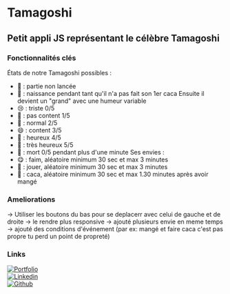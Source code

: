 # Tamagoshi

## Petit appli JS représentant le célèbre Tamagoshi

### Fonctionnalités clés

États de notre Tamagoshi possibles :
- 🥚 : partie non lancée
- 🐣 : naissance pendant tant qu'il n'a pas fait son 1er caca
Ensuite il devient un "grand" avec une humeur variable
- 😢 : triste 0/5
- 🙁 : pas content 1/5
- 🙂 : normal 2/5
- 😄 : content 3/5
- 🤗 : heureux 4/5
- 🥰 : très heureux 5/5
- 👻 : mort 0/5 pendant plus d'une minute 
Ses envies :
- 😋 : faim, aléatoire minimum 30 sec et max 3 minutes
- 🥱 : jouer, aléatoire minimum 30 sec et max 3 minutes
- 💩 : caca, aléatoire minimum 30 sec et max 1.30 minutes après avoir mangé

### Ameliorations

-> Utiliser les boutons du bas pour se deplacerr avec celui de gauche et de droite
-> le rendre plus responsive 
-> ajouté plusieurs envie en meme temps 
-> ajouté des conditions d'événement (par ex: mangé et faire caca c'est pas propre tu perd un point de propreté)


### Links
[![Portfolio](https://img.shields.io/badge/my_portfolio-000?style=for-the-badge&logo=ko-fi&logoColor=white)]()  
[![Linkedin](https://img.shields.io/badge/linkedin-0A66C2?style=for-the-badge&logo=linkedin&logoColor=white)](https://www.linkedin.com/)  
[![Github](https://img.shields.io/badge/GitHub-100000?style=for-the-badge&logo=github&logoColor=white)](https://github.com/DdLgc/Tamagoshi)  
